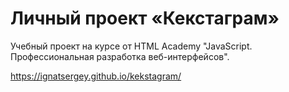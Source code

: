 # Личный проект «Кекстаграм»

Учебный проект на курсе от HTML Academy "JavaScript. Профессиональная разработка веб-интерфейсов".

https://ignatsergey.github.io/kekstagram/
